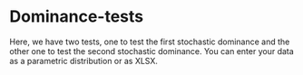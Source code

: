 # Dominance-tests
Here, we have two tests, one to test the first stochastic dominance and the other one to test the second stochastic dominance. You can enter your data as a parametric distribution or as XLSX.
